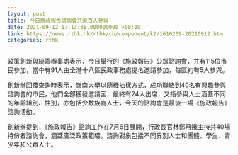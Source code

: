 ```yaml
---
layout: post
title: 今日施政報告諮詢會共逾百人參與
date: 2021-09-12 17:13:38.000000000 +08:00
link: https://news.rthk.hk/rthk/ch/component/k2/1610209-20210912.htm
categories: rthk
---
```


政策創新與統籌辦事處表示，今日舉行的《施政報告》公眾諮詢會，共有115位市民參加，當中有91人由全港十八區民政事務處提名邀請參加，每區約有5人參與。

創新辦回覆查詢時表示，嶺南大學以隨機抽樣方式，成功聯絡到40名有興趣參與諮詢會的市民，他們全部獲發邀請函，最終有24人出席，又指參與人士涵蓋不同的年齡組別、性別，亦包括少數族裔人士，今天的諮詢會是最後一場《施政報告》諮詢活動。

創新辦提到，《施政報告》諮詢工作在7月6日展開，行政長官林鄭月娥主持共40場持份者諮詢會，涵蓋廣泛政策範疇，諮詢對象包括不同界別人士和團體、學生、青少年和公眾人士。
